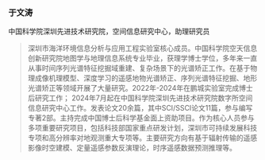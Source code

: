 ### 于文涛
中国科学院深圳先进技术研究院，空间信息研究中心，助理研究员

 >深圳市海洋环境信息分析与应用工程实验室核心成员。中国科学院空天信息创新研究院地图学与地理信息系统专业毕业，获理学博士学位，多年来一直从事时间序列光谱特征挖掘域重建、复杂场景下的光谱矫正工作。在基于物理成像机理模型、深度学习的遥感地物光谱矫正、序列光谱特征挖掘、地形光谱矫正等领域开展了大量研究。2022年-2024年在鹏城实验室完成博士后研究工作； 2024年7月起在中国科学院深圳先进技术研究院数字所空间信息研究中心工作。发表论文20余篇，其中SCI/SSCI论文11篇，参与编写专著2部。主持完成中国博士后科学基金面上资助项目。作为核心人员参与多项重要研究项目，包括科技部国家重点研发计划，深圳市可持续发展科技专项和高分辨率对地观测重大专项等。主要研究方向有基于辐射传输的遥感影像时空建模、定量遥感参数反演理论，时序遥感数据预测推理等。